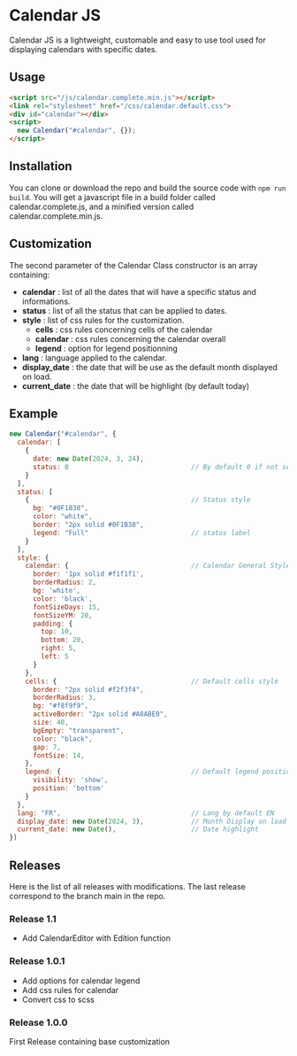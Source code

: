 <h1 algn="center">Calendar JS</h1>
Calendar JS is a lightweight, customable and easy to use tool used for displaying calendars with specific dates.

## Usage
```html
<script src="/js/calendar.complete.min.js"></script>
<link rel="stylesheet" href="/css/calendar.default.css">
<div id="calendar"></div>
<script>
  new Calendar("#calendar", {});
</script> 
```

## Installation

You can clone or download the repo and build the source code with <code>npm run build</code>. You will get a javascript file in a build folder called calendar.complete.js, and a minified version called calendar.complete.min.js.

## Customization

The second parameter of the Calendar Class constructor is an array containing:
- **calendar** : list of all the dates that will have a specific status and informations.
- **status** : list of all the status that can be applied to dates.
- **style** : list of css rules for the customization.
  + **cells** : css rules concerning cells of the calendar
  + **calendar** : css rules concerning the calendar overall
  + **legend** : option for legend positionning
- **lang** : language applied to the calendar.
- **display_date** : the date that will be use as the default month displayed on load.
- **current_date** : the date that will be highlight (by default today)

## Example
```javascript
new Calendar("#calendar", {
  calendar: [
    {
      date: new Date(2024, 3, 24),            
      status: 0                               // By default 0 if not set
    }
  ],
  status: [
    {                                         // Status style
      bg: "#0F1B38",
      color: "white",
      border: "2px solid #0F1B38",
      legend: "Full"                          // status label 
    }
  ],
  style: {
    calendar: {                               // Calendar General Style
      border: '1px solid #f1f1f1',
      borderRadius: 2,
      bg: 'white',
      color: 'black',
      fontSizeDays: 15,
      fontSizeYM: 20,
      padding: {
        top: 10,
        bottom: 20,
        right: 5,
        left: 5
      }
    },
    cells: {                                  // Default cells style
      border: "2px solid #f2f3f4",
      borderRadius: 3,
      bg: "#f8f9f9",
      activeBorder: "2px solid #A8ABE0",
      size: 40,
      bgEmpty: "transparent",
      color: "black",
      gap: 7,
      fontSize: 14,
    },
    legend: {                                 // Default legend positionning
      visibility: 'show',
      position: 'bottom'
    }
  },
  lang: "FR",                                 // Lang by default EN
  display_date: new Date(2024, 3),            // Month Display on load
  current_date: new Date(),                   // Date highlight
})
```

## Releases

Here is the list of all releases with modifications. The last release correspond to the branch main in the repo.

### Release 1.1

- Add CalendarEditor with Edition function

### Release 1.0.1

- Add options for calendar legend
- Add css rules for calendar
- Convert css to scss

### Release 1.0.0

First Release containing base customization
